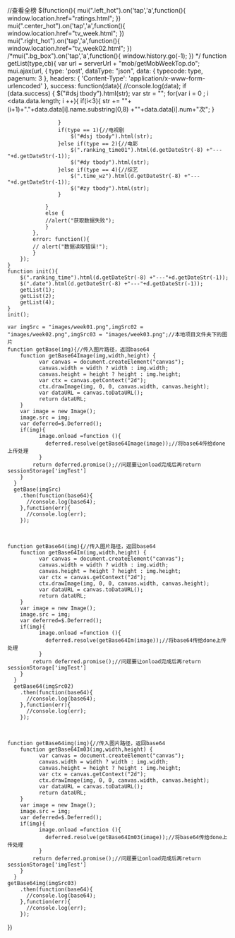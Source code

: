 //查看全榜
$(function(){
	mui(".left_hot").on('tap','a',function(){
		window.location.href="ratings.html";
	})
	mui(".center_hot").on('tap','a',function(){
		window.location.href="tv_week.html";
	})
	mui(".right_hot").on('tap','a',function(){
		window.location.href="tv_week02.html";
	})
	/*mui(".bg_box").on('tap','a',function(){
		window.history.go(-1);
	})
	*/
	function getList(type,cb){
		var url = serverUrl + "mob/getMobWeekTop.do";
		mui.ajax(url, {
			type: 'post',
			dataType: "json",
			data: {
				typecode: type,
				pagenum: 3
			},
			headers: {
				'Content-Type': 'application/x-www-form-urlencoded'
			},
			success: function(data){
				//console.log(data);
				if (data.success) {
					$("#dsj tbody").html(str);
					var str = "";
					for(var i = 0 ; i <data.data.length; i ++){
						if(i<3){
							str += "<tr><td>"+ (i+1)+"."+data.data[i].name.substring(0,8) +"</td><td>"+data.data[i].num+"次</td></tr>";
						}
						
					}
					if(type == 1){//电视剧
						$("#dsj tbody").html(str);
					}else if(type == 2){//电影
						$(".ranking_time01").html(d.getDateStr(-8) +"---"+d.getDateStr(-1));
						$("#dy tbody").html(str);
					}else if(type == 4){//综艺
						$(".time_wz").html(d.getDateStr(-8) +"---"+d.getDateStr(-1));
						$("#zy tbody").html(str);
					}
					
				}
				else {
				//alert("获取数据失败");
				}
			},
			error: function(){
			// alert("数据读取错误!");
			}
		});
	}
	function init(){
		$(".ranking_time").html(d.getDateStr(-8) +"---"+d.getDateStr(-1));
		$(".date").html(d.getDateStr(-8) +"---"+d.getDateStr(-1));
		getList(1);
		getList(2);
		getList(4);
	}
	init();
	
	var imgSrc = "images/week01.png",imgSrc02 = "images/week02.png",imgSrc03 = "images/week03.png";//本地项目文件夹下的图片
	function getBase(img){//传入图片路径，返回base64
		function getBase64Image(img,width,height) {
	          var canvas = document.createElement("canvas");
	          canvas.width = width ? width : img.width;
	          canvas.height = height ? height : img.height;
	          var ctx = canvas.getContext("2d");
	          ctx.drawImage(img, 0, 0, canvas.width, canvas.height);
	          var dataURL = canvas.toDataURL();
	          return dataURL;
        }
        var image = new Image();
        image.src = img;
        var deferred=$.Deferred();
        if(img){
	          image.onload =function (){
	            deferred.resolve(getBase64Image(image));//将base64传给done上传处理
	          }
          	return deferred.promise();//问题要让onload完成后再return sessionStorage['imgTest']
        }
      }
      getBase(imgSrc)
        .then(function(base64){
          //console.log(base64);
        },function(err){
          //console.log(err);
        });
        
        
        
   	function getBase64(img){//传入图片路径，返回base64
		function getBase64Im(img,width,height) {
	          var canvas = document.createElement("canvas");
	          canvas.width = width ? width : img.width;
	          canvas.height = height ? height : img.height;
	          var ctx = canvas.getContext("2d");
	          ctx.drawImage(img, 0, 0, canvas.width, canvas.height);
	          var dataURL = canvas.toDataURL();
	          return dataURL;
        }
        var image = new Image();
        image.src = img;
        var deferred=$.Deferred();
        if(img){
	          image.onload =function (){
	            deferred.resolve(getBase64Im(image));//将base64传给done上传处理
	          }
          	return deferred.promise();//问题要让onload完成后再return sessionStorage['imgTest']
        }
      }
      getBase64(imgSrc02)
        .then(function(base64){
          //console.log(base64);
        },function(err){
          //console.log(err);
        });
        
        
         
   	function getBase64img(img){//传入图片路径，返回base64
		function getBase64Im03(img,width,height) {
	          var canvas = document.createElement("canvas");
	          canvas.width = width ? width : img.width;
	          canvas.height = height ? height : img.height;
	          var ctx = canvas.getContext("2d");
	          ctx.drawImage(img, 0, 0, canvas.width, canvas.height);
	          var dataURL = canvas.toDataURL();
	          return dataURL;
        }
        var image = new Image();
        image.src = img;
        var deferred=$.Deferred();
        if(img){
	          image.onload =function (){
	            deferred.resolve(getBase64Im03(image));//将base64传给done上传处理
	          }
          	return deferred.promise();//问题要让onload完成后再return sessionStorage['imgTest']
        }
      }
    getBase64img(imgSrc03)
        .then(function(base64){
          //console.log(base64);
        },function(err){
          //console.log(err);
        });
	
})

